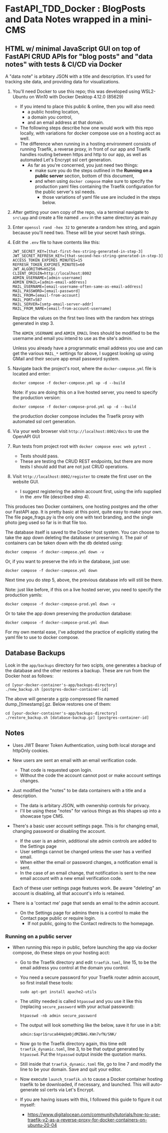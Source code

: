# FastAPI_TDD_Docker : BlogPosts and Data Notes wrapped in a mini-CMS

## HTML w/ minimal JavaScript GUI on top of FastAPI CRUD APIs for "blog posts" and "data notes" with tests & CI/CD via Docker

A "data note" is arbitary JSON with a title and description. It's used for tracking site data, and providing data for visualizations.

1. You'll need Docker to use this repo; this was developed using WSL2-Ubuntu on Win10 with Docker Desktop 4.12.0 (85629)
   - If you intend to place this public & online, then you will also need:
     - a public hosting location,
     - a domain you control,
     - and an email address at that domain.
   - The following steps describe how one would work with this repo locally, with variations for docker compose use on a hosting acct as well.
   - The difference when running in a hosting environment consists of running Traefik, a reverse proxy, in front of our app
   and Traefik handles routing between https and http to our app, as well as automated Let's Encrypt ssl cert generation.
     - As far as you're concerned, you just need two things:
       - make sure you do the steps outlined in the **Running on a public server** section, bottom of this document,
       - and when using `docker compose` make sure to specify the production yaml files containing the Traefik configuration for the public server's ssl needs.
         - those variations of yaml file use are included in the steps below.
2. After getting your own copy of the repo, via a terminal navigate to `src\app` and create a file named `.env` in the same directory as main.py
3. Enter `openssl rand -hex 32` to generate a random hex string, and again because you'll need two. These will be your secret hash strings.
4. Edit the `.env` file to have contents like this:

    ```text
    JWT_SECRET_KEY=[that-first-hex-string-generated-in-step-3]
    JWT_SECRET_REFRESH_KEY=[that-second-hex-string-generated-in-step-3]
    ACCESS_TOKEN_EXPIRES_MINUTES=15
    REFRESH_TOKEN_EXPIRES_MINUTES=60
    JWT_ALGORITHM=HS256
    CLIENT_ORIGIN=http://localhost:8002
    ADMIN_USERNAME=[admin-username]
    ADMIN_EMAIL=[admin-email-address]
    MAIL_USERNAME=[email-username-often-same-as-email-address]
    MAIL_PASSWORD=[email-password]
    MAIL_FROM=[email-from-account]
    MAIL_PORT=587
    MAIL_SERVER=[smtp-email-server-addr]
    MAIL_FROM_NAME=[email-from-account-username]
    ```

    Replace the values on the first two lines with the random hex strings generated in step 3.

    The `ADMIN_USERNAME` and `ADMIN_EMAIL` lines should be modified to be the username and email you intend to use as the site's admin.

    Unless you already have a programmatic email address you use and can get the various `MAIL_*`
    settings for above, I suggest looking up using GMail and their secure app email password system.

5. Navigate back the project's root, where the `docker-compose.yml` file is located and enter:

    ```text
    docker compose -f docker-compose.yml up -d --build
    ```

    Note: if you are doing this on a live hosted server, you need to specify the production version:

    ```text
    docker compose -f docker-compose-prod.yml up -d --build
    ```

    the production docker compose includes the Traefik proxy with automated ssl cert generation.

6. Via your web browser visit `http://localhost:8002/docs` to use the OpenAPI GUI
7. Run tests from project root with `docker compose exec web pytest .`

   - Tests should pass.
   - These are testing the CRUD REST endpoints, but there are more tests I should add that are not just CRUD operations.

8. Visit `http://localhost:8002/register` to create the first user on the website GUI.

   - I suggest registering the admin account first, using the info supplied in the .env file (described step 4).

This produces two Docker containers, one hosting postgres and the other our FastAPI app.
It is pretty basic at this point, quite easy to make your own. The file page_frags.py is the only one
with text branding, and the single photo jpeg used so far is in that file too.

The database itself is saved to the Docker host system. You can choose to take the app down deleting the database or preserving it.
The pair of containers can be taken down with the db deleted using:

```text
docker compose -f docker-compose.yml down -v
```

Or, if you want to preserve the info in the database, just use:

```text
docker compose -f docker-compose.yml down
```

Next time you do step 5, above, the previous database info will still be there.

Note: just like before, if this on a live hosted server, you need to specify the production yamls:

```text
docker compose -f docker-compose-prod.yml down -v
```

Or to take the app down preserving the production database:

```text
docker compose -f docker-compose-prod.yml down
```

For my own mental ease, I've adopted the practice of explicitly stating the yaml file to use to docker compose.

## Database Backups

Look in the `app/backups` directory for two scipts, one generates a backup of the database and the other restores a backup. These are run from the Docker host as follows:

```text
cd [your-docker-container's-app/backups-directory]
./new_backup.sh [postgres-docker-container-id]
```

The above will generate a gzip compressed file named dump_[timestamp].gz. Below restores one of them:

```text
cd [your-docker-container's-app/backups-directory]
./restore_backup.sh [database-backup.gz] [postgres-container-id]
```
  
## Notes

- Uses JWT Bearer Token Authentication, using both local storage and httpOnly cookies.

- New users are sent an email with an email verification code.
  - That code is requested upon login.
  - Without the code the account cannot post or make account settings changes.

- Just modified the "notes" to be data containers with a title and a description.
  - The data is arbitary JSON, with ownership controls for privacy.
  - I'll be using these "notes" for various things as this shapes up into a showcase type CMS.

- There's a basic user account settings page. This is for changing email, changing password or disabling the account.
  - If the user is an admin, additional site admin controls are added to the Settings page
  - User settings cannot be changed unless the user has a verified email.
  - When either the email or password changes, a notification email is sent.
  - In the case of an email change, that notification is sent to the new email account with a new email verification code.

  Each of these user settings page features work. Be aware "deleting" an account is disabling, all that account's info is retained.

- There is a 'contact me' page that sends an email to the admin account.
  - On the Settings page for admins there is a control to make the Contact page public or require login.
    - If not public, going to the Contact redirects to the homepage.

### Running on a public server

- When running this repo in public, before launching the app via docker compose, do these steps on your hosting acct:
  - Go to the Traefik directory and edit `traefik.toml`, line 15, to be the email address you control at the domain you control.
  - You need a secure password for your Traefik router admin account, so first install these tools:

    ```text
    sudo apt-get install apache2-utils
    ```

  - The utility needed is called `htpasswd` and you use it like this (replacing `secure_password` with your actual password):

    ```text
    htpasswd -nb admin secure_password
    ```

  - The output will look something like the below, save it for use in a bit:

    ```text
    admin:$apr1$ruca84Hq$mbjdMZBAG.KWn7vfN/SNK/
    ```

  - Now go to the Traefik directory again, this time edit `traefik_dynamic.toml`, line 3, to be
  that output generated by `htpasswd`. Put the `htpasswd` output inside the quotation marks.
  - Still inside that `traefik_dynamic.toml` file, go to line 7 and modify the line to be your domain. Save and quit your editor.
  - Now execute `launch_traefik.sh` to cause a Docker container hosting traefik to be downloaded, if necessary,
  and launched. This will auto-generate ssl certs via Let's Encrypt.
  - If you are having issues with this, I followed this guide to figure it out myself:
    - <https://www.digitalocean.com/community/tutorials/how-to-use-traefik-v2-as-a-reverse-proxy-for-docker-containers-on-ubuntu-20-04>
